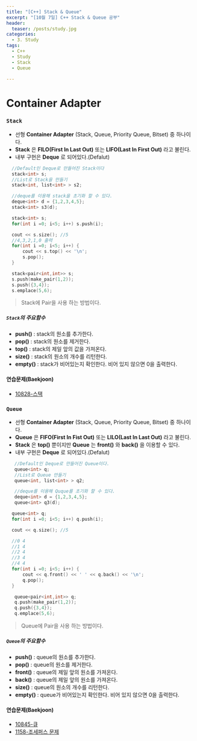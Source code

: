 ```yaml
---
title: "[C++] Stack & Queue"
excerpt: "[10월 7일] C++ Stack & Queue 공부"
header:
  teaser: /posts/study.jpg
categories:
  - 3. Study
tags:
  - C++
  - Study
  - Stack
  - Queue

---
```

# Container Adapter

### `Stack`
 - 선형 **Container Adapter** (Stack, Queue, Priority Queue, Bitset) 중 하나이다.
 - **Stack** 은 **FILO(First In Last Out)** 또는 **LIFO(Last In First Out)** 라고 불린다.
 - 내부 구현은 **Deque** 로 되어있다.(Defalut)

```c++
  //Default인 Deque로 만들어진 Stack이다
  stack<int> s;
  //List로 Stack을 만들기
  stack<int, list<int> > s2;

  //deque를 이용해 stack을 초기화 할 수 있다.
  deque<int> d = {1,2,3,4,5};
  stack<int> s3(d);
```

```c++
  stack<int> s;
  for(int i =0; i<5; i++) s.push(i);

  cout << s.size(); //5
  //4,3,2,1,0 출력
  for(int i =0; i<5; i++) {
      cout << s.top() << '\n';
      s.pop();    
  }

```


```c++
  stack<pair<int,int>> s;
  s.push(make_pair(1,2));
  s.push({3,4});
  s.emplace(5,6);
```
> Stack에 Pair을 사용 하는 방법이다.

##### `Stack`의 주요함수
 - **push()** : stack의 원소를 추가한다.
 - **pop()** : stack의 원소를 제거한다.
 - **top()** : stack의 제일 앞의 값을 가져온다.
 - **size()** : stack의 원소의 개수를 리턴한다.
 - **empty()** : stack가 비어있는지 확인한다. 비어 있지 않으면 0을 출력한다.

#### 연습문제(Baekjoon)
 - [10828-스택](https://github.com/bee0005/TIL/blob/master/Algorithm/BaekJoon/10828_%EC%8A%A4%ED%83%9D.cpp)

### `Queue`
  - 선형 **Container Adapter** (Stack, Queue, Priority Queue, Bitset) 중 하나이다.
  - **Queue** 은 **FIFO(First In Fist Out)** 또는 **LILO(Last In Last Out)** 라고 불린다.
  - **Stack** 은 **top()** 뿐이지만 **Queue** 는 **front()** 와 **back()** 을 이용할 수 있다.
  - 내부 구현은 **Deque** 로 되어있다.(Defalut)

```c++
   //Default인 Deque로 만들어진 Queue이다.
   queue<int> q;
   //List로 Queue 만들기
   queue<int, list<int> > q2;

   //deque를 이용해 Quque를 초기화 할 수 있다.
   deque<int> d = {1,2,3,4,5};
   queue<int> q3(d);

```

```c++
  queue<int> q;
  for(int i =0; i<5; i++) q.push(i);

  cout << q.size(); //5

  //0 4
  //1 4
  //2 4
  //3 4
  //4 4
  for(int i =0; i<5; i++) {
      cout << q.front() << ' ' << q.back() << '\n';
      q.pop();    
  }

```

```c++
   queue<pair<int,int>> q;
   q.push(make_pair(1,2));
   q.push({3,4});
   q.emplace(5,6);
```
 > Queue에 Pair을 사용 하는 방법이다.

##### `Queue`의 주요함수
  - **push()** : queue의 원소를 추가한다.
  - **pop()** : queue의 원소를 제거한다.
  - **front()** : queue의 제일 앞의 원소를 가져온다.
  - **back()** : queue의 제일 앞의 원소를 가져온다.
  - **size()** : queue의 원소의 개수를 리턴한다.
  - **empty()** : queue가 비어있는지 확인한다. 비어 있지 않으면 0을 출력한다.


#### 연습문제(Baekjoon)
 - [10845-큐](https://github.com/bee0005/TIL/blob/master/Algorithm/BaekJoon/10845_%ED%81%90.cpp)
 - [1158-조세퍼스 문제](https://github.com/bee0005/TIL/blob/master/Algorithm/BaekJoon/1158_%EC%A1%B0%EC%84%B8%ED%8D%BC%EC%8A%A4%20%EB%AC%B8%EC%A0%9C.cpp)
